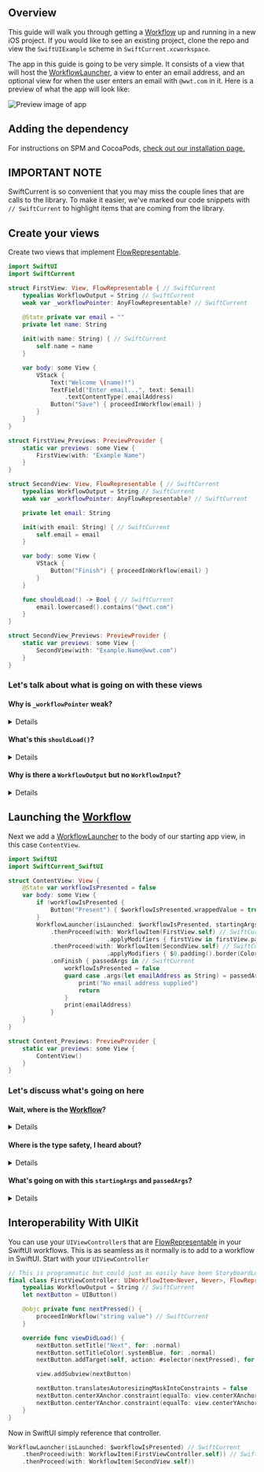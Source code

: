 ## Overview

This guide will walk you through getting a [Workflow](https://wwt.github.io/SwiftCurrent/Classes/Workflow.html) up and running in a new iOS project.  If you would like to see an existing project, clone the repo and view the `SwiftUIExample` scheme in `SwiftCurrent.xcworkspace`.

The app in this guide is going to be very simple.  It consists of a view that will host the [WorkflowLauncher](https://wwt.github.io/SwiftCurrent/Structs/WorkflowLauncher.html), a view to enter an email address, and an optional view for when the user enters an email with `@wwt.com` in it.  Here is a preview of what the app will look like:

![Preview image of app](https://raw.githubusercontent.com/wwt/SwiftCurrent/main/wiki/swiftUI.gif)

## Adding the dependency

For instructions on SPM and CocoaPods, [check out our installation page.](https://github.com/wwt/SwiftCurrent/wiki/Installation#swift-package-manager)

## IMPORTANT NOTE

SwiftCurrent is so convenient that you may miss the couple lines that are calls to the library.  To make it easier, we've marked our code snippets with `// SwiftCurrent` to highlight items that are coming from the library.

## Create your views

Create two views that implement [FlowRepresentable](https://wwt.github.io/SwiftCurrent/Protocols/FlowRepresentable.html).

```swift
import SwiftUI
import SwiftCurrent

struct FirstView: View, FlowRepresentable { // SwiftCurrent
    typealias WorkflowOutput = String // SwiftCurrent
    weak var _workflowPointer: AnyFlowRepresentable? // SwiftCurrent

    @State private var email = ""
    private let name: String
    
    init(with name: String) { // SwiftCurrent
        self.name = name
    }

    var body: some View {
        VStack {
            Text("Welcome \(name)!")
            TextField("Enter email...", text: $email)
                .textContentType(.emailAddress)
            Button("Save") { proceedInWorkflow(email) }
        }
    }
}

struct FirstView_Previews: PreviewProvider {
    static var previews: some View {
        FirstView(with: "Example Name")
    }
}

struct SecondView: View, FlowRepresentable { // SwiftCurrent
    typealias WorkflowOutput = String // SwiftCurrent
    weak var _workflowPointer: AnyFlowRepresentable? // SwiftCurrent

    private let email: String

    init(with email: String) { // SwiftCurrent
        self.email = email
    }

    var body: some View {
        VStack {
            Button("Finish") { proceedInWorkflow(email) }
        }
    }

    func shouldLoad() -> Bool { // SwiftCurrent
        email.lowercased().contains("@wwt.com")
    }
}

struct SecondView_Previews: PreviewProvider {
    static var previews: some View {
        SecondView(with: "Example.Name@wwt.com")
    }
}
```

### Let's talk about what is going on with these views

#### **Why is `_workflowPointer` weak?**

<details>

The [FlowRepresentable](https://wwt.github.io/SwiftCurrent/Protocols/FlowRepresentable.html) protocol requires there to be a `_workflowPointer` on your object, but protocols cannot enforce you to use `weak`. If you do not put `weak var _workflowPointer`, the [FlowRepresentable](https://wwt.github.io/SwiftCurrent/Protocols/FlowRepresentable.html) will end up with a strong circular reference when placed in a [Workflow](https://wwt.github.io/SwiftCurrent/Classes/Workflow.html).
</details>

#### **What's this `shouldLoad()`?**

<details>

It is part of the [FlowRepresentable](https://wwt.github.io/SwiftCurrent/Protocols/FlowRepresentable.html) protocol. It has default implementations created for your convenience but is still implementable if you want to control when a [FlowRepresentable](https://wwt.github.io/SwiftCurrent/Protocols/FlowRepresentable.html) should load in the workflow.  It is called after `init` but before `body` in SwiftUI.
</details>

#### **Why is there a `WorkflowOutput` but no `WorkflowInput`?**

<details>

`WorkflowInput` is inferred from the initializer that you create. If you do not include an initializer, `WorkflowInput` will be `Never`; otherwise `WorkflowInput` will be the type supplied in the initializer.  `WorkflowOutput` cannot be inferred to be anything other than `Never`. This means you must manually provide `WorkflowOutput` a type when you want to pass data forward.
</details>

## Launching the [Workflow](https://wwt.github.io/SwiftCurrent/Classes/Workflow.html)

Next we add a [WorkflowLauncher](https://wwt.github.io/SwiftCurrent/Structs/WorkflowLauncher.html) to the body of our starting app view, in this case `ContentView`.

```swift
import SwiftUI
import SwiftCurrent_SwiftUI

struct ContentView: View {
    @State var workflowIsPresented = false
    var body: some View {
        if !workflowIsPresented {
            Button("Present") { $workflowIsPresented.wrappedValue = true }
        }
        WorkflowLauncher(isLaunched: $workflowIsPresented, startingArgs: "SwiftCurrent") // SwiftCurrent
            .thenProceed(with: WorkflowItem(FirstView.self) // SwiftCurrent
                            .applyModifiers { firstView in firstView.padding().border(Color.gray) })
            .thenProceed(with: WorkflowItem(SecondView.self) // SwiftCurrent
                            .applyModifiers { $0.padding().border(Color.gray) })
            .onFinish { passedArgs in // SwiftCurrent
                workflowIsPresented = false
                guard case .args(let emailAddress as String) = passedArgs else {
                    print("No email address supplied")
                    return
                }
                print(emailAddress)
            }
    }
}

struct Content_Previews: PreviewProvider {
    static var previews: some View {
        ContentView()
    }
}
```

### Let's discuss what's going on here

#### **Wait, where is the [Workflow](https://wwt.github.io/SwiftCurrent/Classes/Workflow.html)?**

<details>

In SwiftUI, the [Workflow](https://wwt.github.io/SwiftCurrent/Classes/Workflow.html) type is handled by the library when you start with a [WorkflowLauncher](https://wwt.github.io/SwiftCurrent/Structs/WorkflowLauncher.html).
</details>

#### **Where is the type safety, I heard about?**

<details>

[WorkflowLauncher](https://wwt.github.io/SwiftCurrent/Structs/WorkflowLauncher.html) is specialized with your `startingArgs` type.  In [FlowRepresentable](https://wwt.github.io/SwiftCurrent/Protocols/FlowRepresentable.html), these types are supplied by the `WorkflowInput` and `WorkflowOutput` associated types.  These all work together to create compile-time type safety when creating your flow. This means that you will get a build error if the output of `FirstView` does not match the input type of `SecondView`.
</details>

#### **What's going on with this `startingArgs` and `passedArgs`?**

<details>

`startingArgs` are the [AnyWorkflow.PassedArgs](https://wwt.github.io/SwiftCurrent/Classes/AnyWorkflow/PassedArgs.html) handed to the first [FlowRepresentable](https://wwt.github.io/SwiftCurrent/Protocols/FlowRepresentable.html) in the workflow.  These arguments are used to pass data and determine if the view should load.

`passedArgs` are the [AnyWorkflow.PassedArgs](https://wwt.github.io/SwiftCurrent/Classes/AnyWorkflow/PassedArgs.html) coming from the last view in the workflow.  `onFinish` is only called when the user has gone through all the screens in the `Workflow` by navigation or skipping.  For this workflow, `passedArgs` is going to be the output of `FirstView` or `SecondView` depending on the email signature typed in `FirstView`.  To extract the value, we unwrap the variable within the case of `.args()` as we expect this workflow to return some argument.
</details>

## Interoperability With UIKit
You can use your `UIViewController`s that are [FlowRepresentable](https://wwt.github.io/SwiftCurrent/Protocols/FlowRepresentable.html) in your SwiftUI workflows. This is as seamless as it normally is to add to a workflow in SwiftUI. Start with your `UIViewController`

```swift
// This is programmatic but could just as easily have been StoryboardLoadable
final class FirstViewController: UIWorkflowItem<Never, Never>, FlowRepresentable { // SwiftCurrent
    typealias WorkflowOutput = String // SwiftCurrent
    let nextButton = UIButton()

    @objc private func nextPressed() {
        proceedInWorkflow("string value") // SwiftCurrent
    }

    override func viewDidLoad() {
        nextButton.setTitle("Next", for: .normal)
        nextButton.setTitleColor(.systemBlue, for: .normal)
        nextButton.addTarget(self, action: #selector(nextPressed), for: .touchUpInside)

        view.addSubview(nextButton)

        nextButton.translatesAutoresizingMaskIntoConstraints = false
        nextButton.centerXAnchor.constraint(equalTo: view.centerXAnchor).isActive = true
        nextButton.centerYAnchor.constraint(equalTo: view.centerYAnchor).isActive = true
    }
}
```

Now in SwiftUI simply reference that controller.

```swift
WorkflowLauncher(isLaunched: $workflowIsPresented) // SwiftCurrent
    .thenProceed(with: WorkflowItem(FirstViewController.self)) // SwiftCurrent
    .thenProceed(with: WorkflowItem(SecondView.self))
```